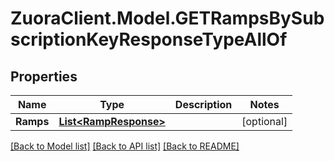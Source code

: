# ZuoraClient.Model.GETRampsBySubscriptionKeyResponseTypeAllOf

## Properties

Name | Type | Description | Notes
------------ | ------------- | ------------- | -------------
**Ramps** | [**List&lt;RampResponse&gt;**](RampResponse.md) |  | [optional] 

[[Back to Model list]](../README.md#documentation-for-models) [[Back to API list]](../README.md#documentation-for-api-endpoints) [[Back to README]](../README.md)

